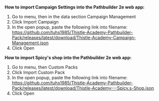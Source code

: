 **How to import Campaign Settings into the Pathbuilder 2e web app:**
1. Go to menu, then in the data section Campaign Management
2. Click Import Campaign
3. In the open popup, paste the following link into filename: https://github.com/tuhs1985/Thistle-Academy-Pathbuilder-Pack/releases/latest/download/Thistle-Academy-Campaign-Management.json
4. Click Open

**How to import Spicy's shop into the Pathbuilder 2e web app:**
1. Go to menu, then Custom Packs
2. Click Import Custom Pack
3. In the open popup, paste the following link into filename: https://github.com/tuhs1985/Thistle-Academy-Pathbuilder-Pack/releases/latest/download/Thistle-Academy---Spicy.s-Shop.json
4. Click Open

